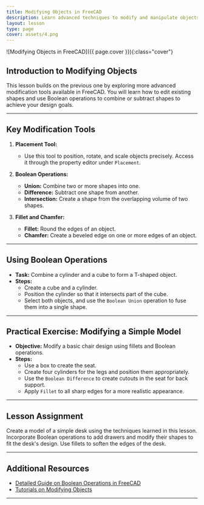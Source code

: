 ```yaml
---
title: Modifying Objects in FreeCAD
description: Learn advanced techniques to modify and manipulate objects to create complex designs in FreeCAD.
layout: lesson
type: page
cover: assets/4.png
---
```


![Modifying Objects in FreeCAD]({{ page.cover }}){:class="cover"}

## Introduction to Modifying Objects

This lesson builds on the previous one by exploring more advanced modification tools available in FreeCAD. You will learn how to edit existing shapes and use Boolean operations to combine or subtract shapes to achieve your design goals.

---

## Key Modification Tools

1. **Placement Tool:**
   - Use this tool to position, rotate, and scale objects precisely. Access it through the property editor under `Placement`.

2. **Boolean Operations:**
   - **Union:** Combine two or more shapes into one.
   - **Difference:** Subtract one shape from another.
   - **Intersection:** Create a shape from the overlapping volume of two shapes.

3. **Fillet and Chamfer:**
   - **Fillet:** Round the edges of an object.
   - **Chamfer:** Create a beveled edge on one or more edges of an object.

---

## Using Boolean Operations

- **Task:** Combine a cylinder and a cube to form a T-shaped object.
- **Steps:**
  - Create a cube and a cylinder.
  - Position the cylinder so that it intersects part of the cube.
  - Select both objects, and use the `Boolean Union` operation to fuse them into a single shape.

---

## Practical Exercise: Modifying a Simple Model

- **Objective:** Modify a basic chair design using fillets and Boolean operations.
- **Steps:**
  - Use a box to create the seat.
  - Create four cylinders for the legs and position them appropriately.
  - Use the `Boolean Difference` to create cutouts in the seat for back support.
  - Apply `Fillet` to all sharp edges for a more realistic appearance.

---

## Lesson Assignment

Create a model of a simple desk using the techniques learned in this lesson. Incorporate Boolean operations to add drawers and modify their shapes to fit the desk's design. Use fillets to soften the edges of the desk.

---

## Additional Resources

- [Detailed Guide on Boolean Operations in FreeCAD](https://wiki.freecadweb.org/Boolean_Operation)
- [Tutorials on Modifying Objects](https://www.youtube.com/results?search_query=freecad+modifying+objects)

---

